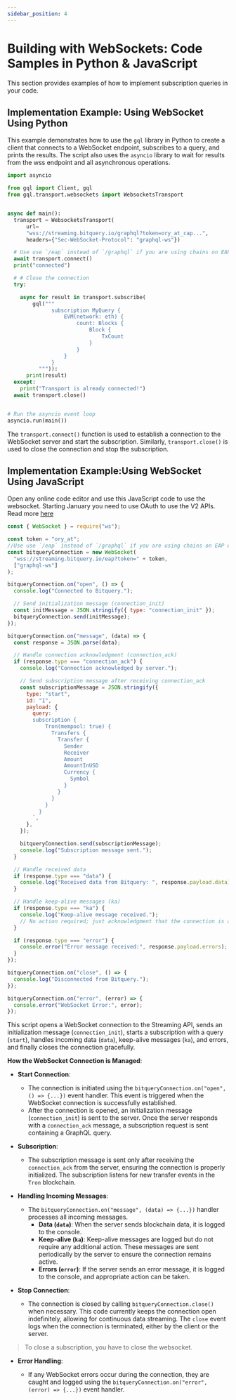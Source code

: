```yaml
---
sidebar_position: 4
---
```


# Building with WebSockets: Code Samples in Python & JavaScript

This section provides examples of how to implement subscription queries in your code.

## Implementation Example: Using WebSocket Using Python

This example demonstrates how to use the `gql` library in Python to create a client that connects to a WebSocket endpoint, subscribes to a query, and prints the results. The script also uses the `asyncio` library to wait for results from the wss endpoint and all asynchronous operations.

```python
import asyncio

from gql import Client, gql
from gql.transport.websockets import WebsocketsTransport


async def main():
  transport = WebsocketsTransport(
      url=
      "wss://streaming.bitquery.io/graphql?token=ory_at_cap...",
      headers={"Sec-WebSocket-Protocol": "graphql-ws"})

  # Use use `/eap` instead of `/graphql` if you are using chains on EAP endpoint
  await transport.connect()
  print("connected")

  # # Close the connection
  try:

    async for result in transport.subscribe(
        gql("""
              subscription MyQuery {
                  EVM(network: eth) {
                      count: Blocks {
                          Block {
                              TxCount
                          }
                      }
                  }
              }
          """)):
      print(result)
  except:
    print("Transport is already connected!")
  await transport.close()


# Run the asyncio event loop
asyncio.run(main())


```

The `transport.connect()` function is used to establish a connection to the WebSocket server and start the subscription. Similarly, `transport.close()` is used to close the connection and stop the subscription.

## Implementation Example:Using WebSocket Using JavaScript

Open any online code editor and use this JavaScript code to use the websocket. Starting January you need to use OAuth to use the V2 APIs. Read more [here](/docs/authorisation/websocket.md)

```javascript
const { WebSocket } = require("ws");

const token = "ory_at";
//Use use `/eap` instead of `/graphql` if you are using chains on EAP endpoint
const bitqueryConnection = new WebSocket(
  "wss://streaming.bitquery.io/eap?token=" + token,
  ["graphql-ws"]
);

bitqueryConnection.on("open", () => {
  console.log("Connected to Bitquery.");

  // Send initialization message (connection_init)
  const initMessage = JSON.stringify({ type: "connection_init" });
  bitqueryConnection.send(initMessage);
});

bitqueryConnection.on("message", (data) => {
  const response = JSON.parse(data);

  // Handle connection acknowledgment (connection_ack)
  if (response.type === "connection_ack") {
    console.log("Connection acknowledged by server.");

    // Send subscription message after receiving connection_ack
    const subscriptionMessage = JSON.stringify({
      type: "start",
      id: "1",
      payload: {
        query: `
        subscription {
            Tron(mempool: true) {
              Transfers {
                Transfer {
                  Sender
                  Receiver
                  Amount
                  AmountInUSD
                  Currency {
                    Symbol
                  }
                }
              }
            }
          }
        `,
      },
    });

    bitqueryConnection.send(subscriptionMessage);
    console.log("Subscription message sent.");
  }

  // Handle received data
  if (response.type === "data") {
    console.log("Received data from Bitquery: ", response.payload.data);
  }

  // Handle keep-alive messages (ka)
  if (response.type === "ka") {
    console.log("Keep-alive message received.");
    // No action required; just acknowledgment that the connection is alive.
  }

  if (response.type === "error") {
    console.error("Error message received:", response.payload.errors);
  }
});

bitqueryConnection.on("close", () => {
  console.log("Disconnected from Bitquery.");
});

bitqueryConnection.on("error", (error) => {
  console.error("WebSocket Error:", error);
});
```

This script opens a WebSocket connection to the Streaming API, sends an initialization message (`connection_init`), starts a subscription with a query (`start`), handles incoming data (`data`), keep-alive messages (`ka`), and errors, and finally closes the connection gracefully.

**How the WebSocket Connection is Managed**:

- **Start Connection**:

  - The connection is initiated using the `bitqueryConnection.on("open", () => {...})` event handler. This event is triggered when the WebSocket connection is successfully established.
  - After the connection is opened, an initialization message (`connection_init`) is sent to the server. Once the server responds with a `connection_ack` message, a subscription request is sent containing a GraphQL query.

- **Subscription**:

  - The subscription message is sent only after receiving the `connection_ack` from the server, ensuring the connection is properly initialized. The subscription listens for new transfer events in the `Tron` blockchain.

- **Handling Incoming Messages**:

  - The `bitqueryConnection.on("message", (data) => {...})` handler processes all incoming messages.
    - **Data (`data`)**: When the server sends blockchain data, it is logged to the console.
    - **Keep-alive (`ka`)**: Keep-alive messages are logged but do not require any additional action. These messages are sent periodically by the server to ensure the connection remains active.
    - **Errors (`error`)**: If the server sends an error message, it is logged to the console, and appropriate action can be taken.

- **Stop Connection**:

  - The connection is closed by calling `bitqueryConnection.close()` when necessary. This code currently keeps the connection open indefinitely, allowing for continuous data streaming. The `close` event logs when the connection is terminated, either by the client or the server.

> To close a subscription, you have to close the websocket.

- **Error Handling**:

  - If any WebSocket errors occur during the connection, they are caught and logged using the `bitqueryConnection.on("error", (error) => {...})` event handler.
